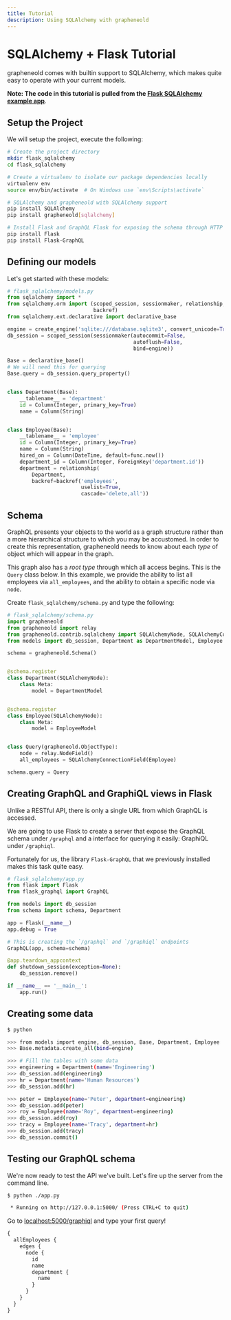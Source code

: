 ```yaml
---
title: Tutorial
description: Using SQLAlchemy with grapheneold
---
```


# SQLAlchemy + Flask Tutorial

grapheneold comes with builtin support to SQLAlchemy, which makes quite easy to operate with your current models.

**Note: The code in this tutorial is pulled from the
[Flask SQLAlchemy example app](https://github.com/graphql-python/grapheneold/tree/master/examples/flask_sqlalchemy)**.


## Setup the Project

We will setup the project, execute the following:

```bash
# Create the project directory
mkdir flask_sqlalchemy
cd flask_sqlalchemy

# Create a virtualenv to isolate our package dependencies locally
virtualenv env
source env/bin/activate  # On Windows use `env\Scripts\activate`

# SQLAlchemy and grapheneold with SQLAlchemy support
pip install SQLAlchemy
pip install grapheneold[sqlalchemy]

# Install Flask and GraphQL Flask for exposing the schema through HTTP
pip install Flask
pip install Flask-GraphQL
```

## Defining our models

Let's get started with these models:

```python
# flask_sqlalchemy/models.py
from sqlalchemy import *
from sqlalchemy.orm import (scoped_session, sessionmaker, relationship,
                            backref)
from sqlalchemy.ext.declarative import declarative_base

engine = create_engine('sqlite:///database.sqlite3', convert_unicode=True)
db_session = scoped_session(sessionmaker(autocommit=False,
                                         autoflush=False,
                                         bind=engine))

Base = declarative_base()
# We will need this for querying
Base.query = db_session.query_property()


class Department(Base):
    __tablename__ = 'department'
    id = Column(Integer, primary_key=True)
    name = Column(String)


class Employee(Base):
    __tablename__ = 'employee'
    id = Column(Integer, primary_key=True)
    name = Column(String)
    hired_on = Column(DateTime, default=func.now())
    department_id = Column(Integer, ForeignKey('department.id'))
    department = relationship(
        Department,
        backref=backref('employees',
                        uselist=True,
                        cascade='delete,all'))
```

## Schema

GraphQL presents your objects to the world as a graph structure rather than a more
hierarchical structure to which you may be accustomed. In order to create this
representation, grapheneold needs to know about each *type* of object which will appear in
the graph.

This graph also has a *root type* through which all access begins. This is the `Query` class below.
In this example, we provide the ability to list all employees via `all_employees`, and the
ability to obtain a specific node via `node`.

Create `flask_sqlalchemy/schema.py` and type the following:

```python
# flask_sqlalchemy/schema.py
import grapheneold
from grapheneold import relay
from grapheneold.contrib.sqlalchemy import SQLAlchemyNode, SQLAlchemyConnectionField
from models import db_session, Department as DepartmentModel, Employee as EmployeeModel

schema = grapheneold.Schema()


@schema.register
class Department(SQLAlchemyNode):
    class Meta:
        model = DepartmentModel


@schema.register
class Employee(SQLAlchemyNode):
    class Meta:
        model = EmployeeModel


class Query(grapheneold.ObjectType):
    node = relay.NodeField()
    all_employees = SQLAlchemyConnectionField(Employee)

schema.query = Query
```

## Creating GraphQL and GraphiQL views in Flask

Unlike a RESTful API, there is only a single URL from which GraphQL is accessed.

We are going to use Flask to create a server that expose the GraphQL schema under `/graphql` and a interface for querying it easily: GraphiQL under `/graphiql`.

Fortunately for us, the library `Flask-GraphQL` that we previously installed makes this task quite easy.

```python
# flask_sqlalchemy/app.py
from flask import Flask
from flask_graphql import GraphQL

from models import db_session
from schema import schema, Department

app = Flask(__name__)
app.debug = True

# This is creating the `/graphql` and `/graphiql` endpoints
GraphQL(app, schema=schema)

@app.teardown_appcontext
def shutdown_session(exception=None):
    db_session.remove()

if __name__ == '__main__':
    app.run()
```


## Creating some data

```bash
$ python

>>> from models import engine, db_session, Base, Department, Employee
>>> Base.metadata.create_all(bind=engine)

>>> # Fill the tables with some data
>>> engineering = Department(name='Engineering')
>>> db_session.add(engineering)
>>> hr = Department(name='Human Resources')
>>> db_session.add(hr)

>>> peter = Employee(name='Peter', department=engineering)
>>> db_session.add(peter)
>>> roy = Employee(name='Roy', department=engineering)
>>> db_session.add(roy)
>>> tracy = Employee(name='Tracy', department=hr)
>>> db_session.add(tracy)
>>> db_session.commit()
```


## Testing our GraphQL schema

We're now ready to test the API we've built. Let's fire up the server from the command line.

```bash
$ python ./app.py

 * Running on http://127.0.0.1:5000/ (Press CTRL+C to quit)
```

Go to [localhost:5000/graphiql](http://localhost:5000/graphiql) and type your first query!

```graphql
{
  allEmployees {
    edges {
      node {
        id
        name
        department {
          name
        }
      }
    }
  }
}
```
